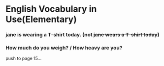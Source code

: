 # English Vocabulary in Use(Elementary)

### jane is wearing a T-shirt today. (not ~~jane wears a T-shirt today~~)
### How much do you weigh? / How heavy are you?


push to page 15...


















